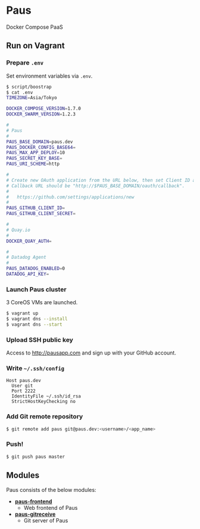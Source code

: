 # Paus

Docker Compose PaaS

## Run on Vagrant
### Prepare `.env`

Set environment variables via `.env`.

``` bash
$ script/boostrap
$ cat .env
TIMEZONE=Asia/Tokyo

DOCKER_COMPOSE_VERSION=1.7.0
DOCKER_SWARM_VERSION=1.2.3

#
# Paus
#
PAUS_BASE_DOMAIN=paus.dev
PAUS_DOCKER_CONFIG_BASE64=
PAUS_MAX_APP_DEPLOY=10
PAUS_SECRET_KEY_BASE=
PAUS_URI_SCHEME=http

#
# Create new OAuth application from the URL below, then set Client ID and Client Secret.
# Callback URL should be "http://$PAUS_BASE_DOMAIN/oauth/callback".
#
#   https://github.com/settings/applications/new
#
PAUS_GITHUB_CLIENT_ID=
PAUS_GITHUB_CLIENT_SECRET=

#
# Quay.io
#
DOCKER_QUAY_AUTH=

#
# Datadog Agent
#
PAUS_DATADOG_ENABLED=0
DATADOG_API_KEY=
```

### Launch Paus cluster

3 CoreOS VMs are launched.

``` bash
$ vagrant up
$ vagrant dns --install
$ vagrant dns --start
```

### Upload SSH public key

Access to http://pausapp.com and sign up with your GitHub account.

### Write `~/.ssh/config`

```
Host paus.dev
  User git
  Port 2222
  IdentityFile ~/.ssh/id_rsa
  StrictHostKeyChecking no
```

### Add Git remote repository

```bash
$ git remote add paus git@paus.dev:<username>/<app_name>
```

### Push!

```bash
$ git push paus master
```

## Modules

Paus consists of the below modules:

- [__paus-frontend__](https://github.com/dtan4/paus-frontend)
  - Web frontend of Paus
- [__paus-gitreceive__](https://github.com/dtan4/paus-gitreceive)
  - Git server of Paus
